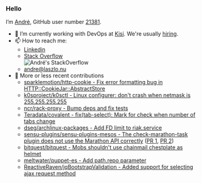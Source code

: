 ### Hello

I’m [André](https://laszlo.nu), GitHub user number [21381](https://api.github.com/users/andrelaszlo).

- 🔨 I’m currently working with DevOps at [Kisi](https://www.getkisi.com). We're usually [hiring](https://www.getkisi.com/careers).
- 📫 How to reach me:
  - [Linkedin](https://www.linkedin.com/in/andrelaszlo/)
  - [Stack Overflow](https://stackoverflow.com/users/98057/andr%c3%a9-laszlo) \
    ![André's StackOverflow](https://github-readme-stackoverflow.vercel.app/?userID=98057&layout=compact)
  - [andre@laszlo.nu](mailto:andre@laszlo.nu)
- 🍪 More or less recent contributions
  - [sparklemotion/http-cookie - Fix error formatting bug in HTTP::CookieJar::AbstractStore](https://github.com/sparklemotion/http-cookie/pull/42)
  - [k0sproject/k0sctl - Linux configurer: don't crash when netmask is 255.255.255.255](https://github.com/k0sproject/k0sctl/pull/297)
  - [ncr/rack-proxy - Bump deps and fix tests](https://github.com/ncr/rack-proxy/pull/101/files)
  - [Teradata/covalent - fix(tab-select): Mark for check when number of tabs change](https://github.com/Teradata/covalent/pull/1408)
  - [dseg/archlinux-packages - Add FD limit to riak.service](https://github.com/dseg/archlinux-packages/pull/3)
  - [sensu-plugins/sensu-plugins-mesos - The check-marathon-task plugin does not use the Marathon API correctly](https://github.com/sensu-plugins/sensu-plugins-mesos/issues/9) ([PR 1](https://github.com/sensu-plugins/sensu-plugins-mesos/pull/11), [PR 2](https://github.com/sensu-plugins/sensu-plugins-mesos/pull/12))
  - [bitquest/bitquest -  Mobs shouldn't use chainmail chestplate as helmet](https://github.com/bitquest/bitquest/pull/73)
  - [meltwater/puppet-es - Add path.repo parameter](https://github.com/meltwater/puppet-es/pull/21)
  - [ReactiveRaven/jqBootstrapValidation - Added support for selecting ajax request method](https://github.com/ReactiveRaven/jqBootstrapValidation/pull/139)
